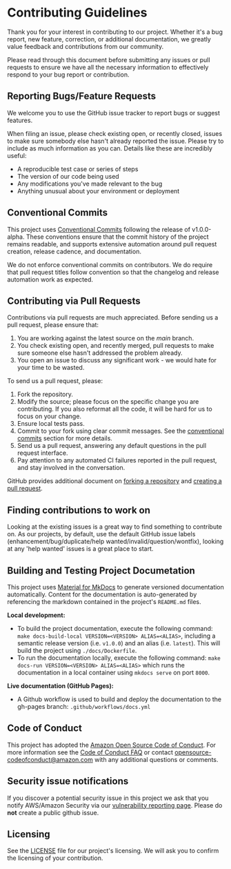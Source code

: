 # Contributing Guidelines

Thank you for your interest in contributing to our project. Whether it's a bug report, new feature, correction, or additional
documentation, we greatly value feedback and contributions from our community.

Please read through this document before submitting any issues or pull requests to ensure we have all the necessary
information to effectively respond to your bug report or contribution.


## Reporting Bugs/Feature Requests

We welcome you to use the GitHub issue tracker to report bugs or suggest features.

When filing an issue, please check existing open, or recently closed, issues to make sure somebody else hasn't already
reported the issue. Please try to include as much information as you can. Details like these are incredibly useful:

* A reproducible test case or series of steps
* The version of our code being used
* Any modifications you've made relevant to the bug
* Anything unusual about your environment or deployment


## Conventional Commits

This project uses [Conventional Commits](https://www.conventionalcommits.org/en/v1.0.0/) following the release of v1.0.0-alpha. These conventions ensure that the commit history of the project remains readable, and supports extensive automation around pull request creation, release cadence, and documentation.

We do not enforce conventional commits on contributors. We do require that pull request titles follow convention so that the changelog and release automation work as expected.


## Contributing via Pull Requests
Contributions via pull requests are much appreciated. Before sending us a pull request, please ensure that:

1. You are working against the latest source on the *main* branch.
2. You check existing open, and recently merged, pull requests to make sure someone else hasn't addressed the problem already.
3. You open an issue to discuss any significant work - we would hate for your time to be wasted.

To send us a pull request, please:

1. Fork the repository.
2. Modify the source; please focus on the specific change you are contributing. If you also reformat all the code, it will be hard for us to focus on your change.
3. Ensure local tests pass.
4. Commit to your fork using clear commit messages. See the [conventional commits](#conventional-commits) section for more details.
5. Send us a pull request, answering any default questions in the pull request interface.
6. Pay attention to any automated CI failures reported in the pull request, and stay involved in the conversation.

GitHub provides additional document on [forking a repository](https://help.github.com/articles/fork-a-repo/) and
[creating a pull request](https://help.github.com/articles/creating-a-pull-request/).


## Finding contributions to work on
Looking at the existing issues is a great way to find something to contribute on. As our projects, by default, use the default GitHub issue labels (enhancement/bug/duplicate/help wanted/invalid/question/wontfix), looking at any 'help wanted' issues is a great place to start.

## Building and Testing Project Documetation
This project uses [Material for MkDocs](https://squidfunk.github.io/mkdocs-material/) to generate versioned documentation automatically. Content for the documentation is auto-generated by referencing the markdown contained in the project's `README.md` files.

**Local development:**

* To build the project documentation, execute the following command: `make docs-build-local VERSION=<VERSION> ALIAS=<ALIAS>`, including a semantic release version (i.e. `v1.0.0`) and an alias (i.e. `latest`). This will build the project using `./docs/Dockerfile`.
* To run the documentation locally, execute the following command: `make docs-run VERSION=<VERSION> ALIAS=<ALIAS>` which runs the documentation in a local container using `mkdocs serve` on port `8000`.

**Live documentation (GitHub Pages):**

* A Github workflow is used to build and deploy the documentation to the gh-pages branch: `.github/workflows/docs.yml`

## Code of Conduct
This project has adopted the [Amazon Open Source Code of Conduct](https://aws.github.io/code-of-conduct).
For more information see the [Code of Conduct FAQ](https://aws.github.io/code-of-conduct-faq) or contact
opensource-codeofconduct@amazon.com with any additional questions or comments.


## Security issue notifications
If you discover a potential security issue in this project we ask that you notify AWS/Amazon Security via our [vulnerability reporting page](http://aws.amazon.com/security/vulnerability-reporting/). Please do **not** create a public github issue.


## Licensing

See the [LICENSE](LICENSE) file for our project's licensing. We will ask you to confirm the licensing of your contribution.
